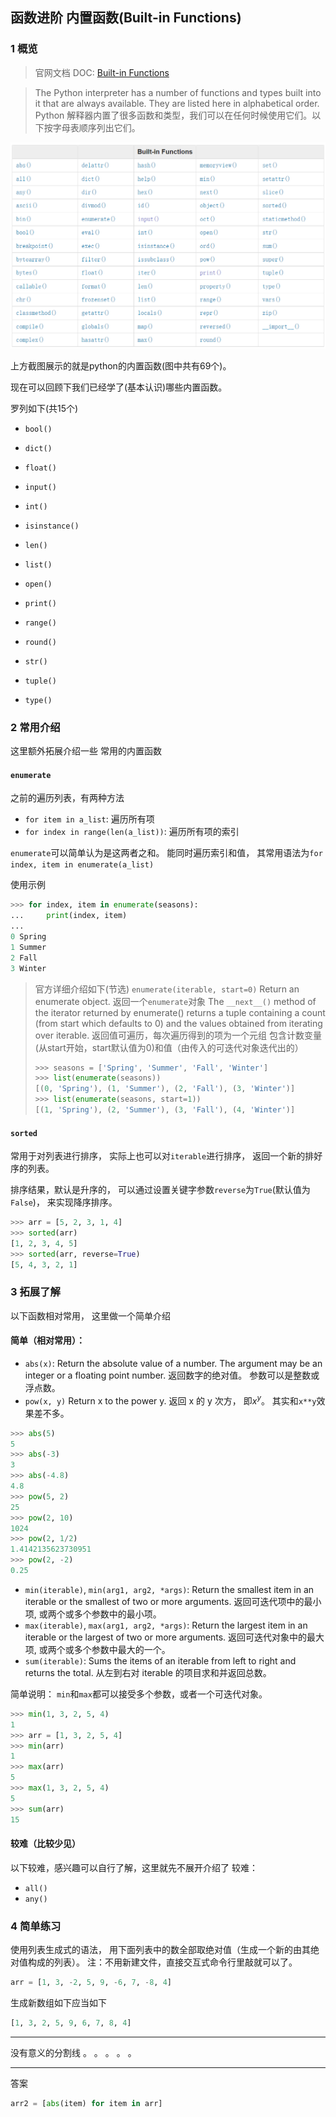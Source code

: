 ## 函数进阶 内置函数(Built-in Functions)
### 1 概览
> 官网文档 DOC: [Built-in Functions](https://docs.python.org/3.7/library/functions.html)

> The Python interpreter has a number of functions and types built into it that are always available. They are listed here in alphabetical order.
> Python 解释器内置了很多函数和类型，我们可以在任何时候使用它们。以下按字母表顺序列出它们。

![](../../imgs/6/5_1.png)

上方截图展示的就是python的内置函数(图中共有69个)。

现在可以回顾下我们已经学了(基本认识)哪些内置函数。

罗列如下(共15个)
- `bool()`
- `dict()`
- `float()`
- `input()`
- `int()`

- `isinstance()`
- `len()`
- `list()`
- `open()`
- `print()`

- `range()`
- `round()`
- `str()`
- `tuple()`
- `type()`

### 2 常用介绍
这里额外拓展介绍一些
常用的内置函数

#### `enumerate`
之前的遍历列表，有两种方法
- `for item in a_list`: 遍历所有项
- `for index in range(len(a_list))`: 遍历所有项的索引

`enumerate`可以简单认为是这两者之和。
能同时遍历索引和值，
其常用语法为`for index, item in enumerate(a_list)`

使用示例
```python
>>> for index, item in enumerate(seasons):
...	    print(index, item)
...
0 Spring
1 Summer
2 Fall
3 Winter
```

> 官方详细介绍如下(节选)
> `enumerate(iterable, start=0)`
> Return an enumerate object.
> 返回一个`enumerate`对象
> The `__next__()` method of the iterator returned by enumerate() returns a tuple containing a count (from start which defaults to 0) and the values obtained from iterating over iterable.
> 返回值可遍历，每次遍历得到的项为一个元组
> 包含计数变量(从start开始，start默认值为0)和值（由传入的可迭代对象迭代出的）
> ```python
> >>> seasons = ['Spring', 'Summer', 'Fall', 'Winter']
> >>> list(enumerate(seasons))
> [(0, 'Spring'), (1, 'Summer'), (2, 'Fall'), (3, 'Winter')]
> >>> list(enumerate(seasons, start=1))
> [(1, 'Spring'), (2, 'Summer'), (3, 'Fall'), (4, 'Winter')]
> ```

#### `sorted`
常用于对列表进行排序，
实际上也可以对`iterable`进行排序，
返回一个新的排好序的列表。

排序结果，默认是升序的，
可以通过设置关键字参数`reverse`为`True`(默认值为`False`)，
来实现降序排序。

```python
>>> arr = [5, 2, 3, 1, 4]
>>> sorted(arr)
[1, 2, 3, 4, 5]
>>> sorted(arr, reverse=True)
[5, 4, 3, 2, 1]
```

### 3 拓展了解

以下函数相对常用，
这里做一个简单介绍

#### 简单（相对常用）：
- `abs(x)`:
   Return the absolute value of a number. The argument may be an integer or a floating point number.
   返回数字的绝对值。 参数可以是整数或浮点数。
- `pow(x, y)`
   Return x to the power y.
   返回 x 的 y 次方， 即$x^y$。
   其实和`x**y`效果差不多。

```python
>>> abs(5)
5
>>> abs(-3)
3
>>> abs(-4.8)
4.8
>>> pow(5, 2)
25
>>> pow(2, 10)
1024
>>> pow(2, 1/2)
1.4142135623730951
>>> pow(2, -2)
0.25
```

- `min(iterable)`, `min(arg1, arg2, *args)`:
   Return the smallest item in an iterable or the smallest of two or more arguments.
   返回可迭代项中的最小项, 或两个或多个参数中的最小项。
- `max(iterable)`, `max(arg1, arg2, *args)`:
   Return the largest item in an iterable or the largest of two or more arguments.
   返回可迭代对象中的最大项, 或两个或多个参数中最大的一个。
- `sum(iterable)`:
   Sums the items of an iterable from left to right and returns the total.
   从左到右对 iterable 的项目求和并返回总数。

简单说明： `min`和`max`都可以接受多个参数，或者一个可迭代对象。

```python
>>> min(1, 3, 2, 5, 4)
1
>>> arr = [1, 3, 2, 5, 4]
>>> min(arr)
1
>>> max(arr)
5
>>> max(1, 3, 2, 5, 4)
5
>>> sum(arr)
15
```

#### 较难（比较少见）
以下较难，感兴趣可以自行了解，这里就先不展开介绍了
较难：
- `all()`
- `any()`

### 4 简单练习
使用列表生成式的语法，
用下面列表中的数全部取绝对值（生成一个新的由其绝对值构成的列表）。
注：不用新建文件，直接交互式命令行里敲就可以了。

```python
arr = [1, 3, -2, 5, 9, -6, 7, -8, 4]
```
生成新数组如下应当如下
```python
[1, 3, 2, 5, 9, 6, 7, 8, 4]
```

---

没有意义的分割线
。
。
。
。
。

---

答案
```python
arr2 = [abs(item) for item in arr]
```
